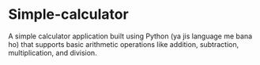 # Simple-calculator
A simple calculator application built using Python (ya jis language me bana ho) that supports basic arithmetic operations like addition, subtraction, multiplication, and division.
